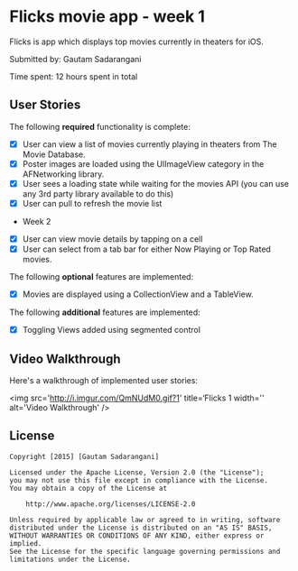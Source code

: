 # Flicks movie app - week 1

Flicks is app which displays top movies currently in theaters for iOS.

Submitted by: Gautam Sadarangani

Time spent: 12 hours spent in total

## User Stories

The following **required** functionality is complete:
* [x] User can view a list of movies currently playing in theaters from The Movie Database.
* [x] Poster images are loaded using the UIImageView category in the AFNetworking library.
* [x] User sees a loading state while waiting for the movies API (you can use any 3rd party library available to do this)
* [x] User can pull to refresh the movie list
* Week 2
* [x] User can view movie details by tapping on a cell
* [x] User can select from a tab bar for either Now Playing or Top Rated movies.

The following **optional** features are implemented:
* [x] Movies are displayed using a CollectionView and a TableView.

The following **additional** features are implemented:

- [x] Toggling Views added using segmented control


## Video Walkthrough 

Here's a walkthrough of implemented user stories:

<img src='http://i.imgur.com/QmNUdM0.gif?1' title=‘Flicks 1 width='' alt='Video Walkthrough' />

## License

    Copyright [2015] [Gautam Sadarangani]

    Licensed under the Apache License, Version 2.0 (the "License");
    you may not use this file except in compliance with the License.
    You may obtain a copy of the License at

        http://www.apache.org/licenses/LICENSE-2.0

    Unless required by applicable law or agreed to in writing, software
    distributed under the License is distributed on an "AS IS" BASIS,
    WITHOUT WARRANTIES OR CONDITIONS OF ANY KIND, either express or implied.
    See the License for the specific language governing permissions and
    limitations under the License.
